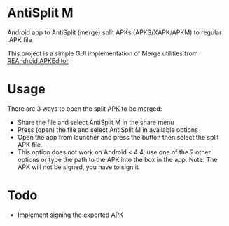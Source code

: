 # AntiSplit M
Android app to AntiSplit (merge) split APKs (APKS/XAPK/APKM) to regular .APK file

This project is a simple GUI implementation of Merge utilities from [REAndroid APKEditor](https://github.com/REAndroid/APKEditor)

# Usage
There are 3 ways to open the split APK to be merged:
* Share the file and select AntiSplit M in the share menu
* Press (open) the file and select AntiSplit M in available options
* Open the app from launcher and press the button then select the split APK file.
 * This option does not work on Android < 4.4, use one of the 2 other options or type the path to the APK into the box in the app.
Note: The APK will not be signed, you have to sign it

# Todo
* Implement signing the exported APK
